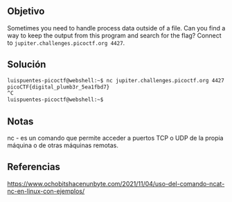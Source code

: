## Objetivo 
Sometimes you need to handle process data outside of a file. Can you find a way to keep the output from this program and search for the flag? Connect to `jupiter.challenges.picoctf.org 4427`.

## Solución
```bash
luispuentes-picoctf@webshell:~$ nc jupiter.challenges.picoctf.org 4427 | grep pico
picoCTF{digital_plumb3r_5ea1fbd7}
^C
luispuentes-picoctf@webshell:~$
```
## Notas
nc - es un comando que permite acceder a puertos TCP o UDP de la propia máquina o de otras máquinas remotas.

## Referencias
https://www.ochobitshacenunbyte.com/2021/11/04/uso-del-comando-ncat-nc-en-linux-con-ejemplos/
